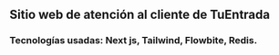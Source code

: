 ## Sitio web de atención al cliente de TuEntrada

### Tecnologías usadas: Next js, Tailwind, Flowbite, Redis.
